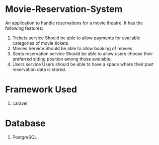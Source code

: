 # Movie-Reservation-System
An application to handle reservations for a movie theatre. It has the following features:

1. Tickets service
Should be able to allow payments for available categories of movie tickets.
2. Movies Service
Should be able to allow booking of movies
3. Seats reservation service
Should be able to allow users choose their preferred sitting position among those available.
4. Users service
Users should be able to have a space where their past reservation data is stored.

# Framework Used
1. Laravel
# Database
1. PostgreSQL
